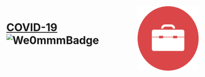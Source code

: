 <img src="./favicon.ico" align="right" width="160px" height="170px"/>

# [COVID-19](http://52.197.136.58:3005/) ![We0mmmBadge](https://img.shields.io/badge/-We0mmm-blue?logo=visual-studio-code)

